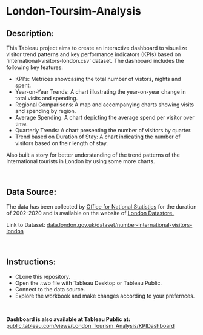 # London-Toursim-Analysis

<body>
    <h2>Description:</h2>
    <p>
        This Tableau project aims to create an interactive dashboard to visualize visitor trend patterns and key performance indicators (KPIs) based on 'international-visitors-london.csv' dataset. The dashboard includes the following key features:
    </p>
    <ul>
        <li>KPI's: Metrices showcasing the total number of vistors, nights and spent.</li>
        <li>Year-on-Year Trends: A chart illustrating the year-on-year change in total visits and spending.</li>
        <li>Regional Comparisons: A map and accompanying charts showing visits and spending by region.</li>
        <li>Average Spending: A chart depicting the average spend per visitor over time.</li>
        <li>Quarterly Trends: A chart presenting the number of visitors by quarter.</li>
        <li>Trend based on Duration of Stay: A chart indicating the number of visitors based on their length of stay.</li>
    </ul>
    <p>
        Also built a story for better understanding of the trend patterns of the International tourists in London by using some more charts.
    </p>
    <br>
    <h2>Data Source:</h2>
    <p>
        The data has been collected by <a href="https://www.ons.gov.uk/">Office for National Statistics</a> for the duration of 2002-2020 and is available on the website of <a href="https://data.london.gov.uk/">London Datastore.</a>
    </p>
    <p>
        Link to Dataset: <a href="https://data.london.gov.uk/dataset/number-international-visitors-london">data.london.gov.uk/dataset/number-international-visitors-london</a>
    </p>
    </ul>
    <br>
    <h2>Instructions:</h2>
    <ul>
        <li>CLone this repository.</li>
        <li>Open the .twb file with Tableau Desktop or Tableau Public.</li>
        <li>Connect to the data source.</li>
        <li>Explore the workbook and make changes according to your prefernces.</li>
    </ul>
    <br>
    <p>
        <b>Dashboard is also available at Tableau Public at: </b> <a href="https://public.tableau.com/views/London_Tourism_Analysis/KPIDashboard?:language=en-GB&:sid=&:display_count=n&:origin=viz_share_link">public.tableau.com/views/London_Tourism_Analysis/KPIDashboard</a>
    </p>
</body>

</html>
